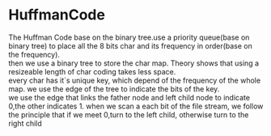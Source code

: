 # HuffmanCode
The Huffman Code base on the binary tree.use a priority queue(base on binary tree) to place all the 8 bits char and its frequency in order(base on the frequency).  
then we use a binary tree to store the char map. Theory shows that using a resizeable length of char coding takes less space.  
every char has it`s unique key, which depend of the frequency of the whole map. we use the edge of the tree to indicate the bits of the key.  
we use the edge that links the father node and left child node to indicate 0,the other indicates 1.
when we scan a each bit of the file stream, we follow the principle that if we meet 0,turn to the left child, otherwise turn to the right child
